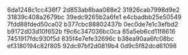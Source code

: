 6da1248c1cc436f7
2d853ab8baa088e2
31926cab7998d9e2
31839c408a2679bc
39edc9265b2a6fe1
e4cbadbb25e50549
7fdd88fded50ca02
b377cbc88802437b
0ec0de7e1c3efbd2
b9172d03d10f652b
f9c6c347036bc0ca
85a5eb6cd11f8616
7451917fdc930f5d
835f4e7efe32696c
b38ea90aa6fc08bc
ef3180194c82f805
92dc97bf2d0819b4
0d9c5f82dcd61098
